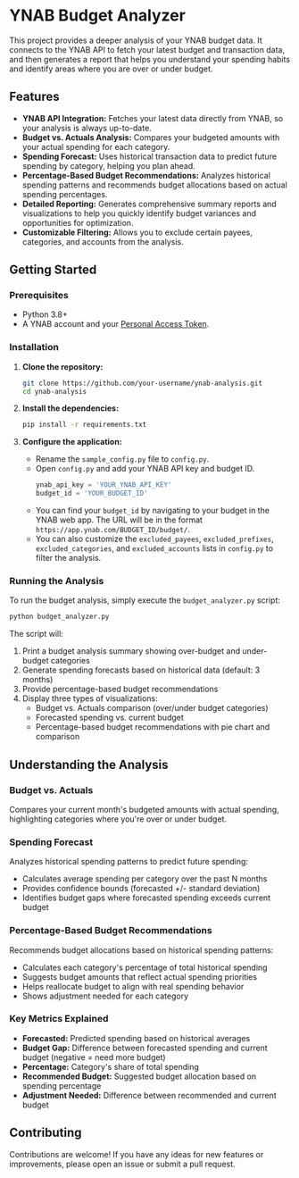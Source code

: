# YNAB Budget Analyzer

This project provides a deeper analysis of your YNAB budget data. It connects to the YNAB API to fetch your latest budget and transaction data, and then generates a report that helps you understand your spending habits and identify areas where you are over or under budget.

## Features

- **YNAB API Integration:** Fetches your latest data directly from YNAB, so your analysis is always up-to-date.
- **Budget vs. Actuals Analysis:** Compares your budgeted amounts with your actual spending for each category.
- **Spending Forecast:** Uses historical transaction data to predict future spending by category, helping you plan ahead.
- **Percentage-Based Budget Recommendations:** Analyzes historical spending patterns and recommends budget allocations based on actual spending percentages.
- **Detailed Reporting:** Generates comprehensive summary reports and visualizations to help you quickly identify budget variances and opportunities for optimization.
- **Customizable Filtering:** Allows you to exclude certain payees, categories, and accounts from the analysis.

## Getting Started

### Prerequisites

- Python 3.8+
- A YNAB account and your [Personal Access Token](https://app.ynab.com/settings/developer).

### Installation

1. **Clone the repository:**
   ```bash
   git clone https://github.com/your-username/ynab-analysis.git
   cd ynab-analysis
   ```

2. **Install the dependencies:**
   ```bash
   pip install -r requirements.txt
   ```

3. **Configure the application:**
   - Rename the `sample_config.py` file to `config.py`.
   - Open `config.py` and add your YNAB API key and budget ID.
     ```python
     ynab_api_key = 'YOUR_YNAB_API_KEY'
     budget_id = 'YOUR_BUDGET_ID'
     ```
   - You can find your `budget_id` by navigating to your budget in the YNAB web app. The URL will be in the format `https://app.ynab.com/BUDGET_ID/budget/`.
   - You can also customize the `excluded_payees`, `excluded_prefixes`, `excluded_categories`, and `excluded_accounts` lists in `config.py` to filter the analysis.

### Running the Analysis

To run the budget analysis, simply execute the `budget_analyzer.py` script:

```bash
python budget_analyzer.py
```

The script will:
1. Print a budget analysis summary showing over-budget and under-budget categories
2. Generate spending forecasts based on historical data (default: 3 months)
3. Provide percentage-based budget recommendations
4. Display three types of visualizations:
   - Budget vs. Actuals comparison (over/under budget categories)
   - Forecasted spending vs. current budget
   - Percentage-based budget recommendations with pie chart and comparison

## Understanding the Analysis

### Budget vs. Actuals
Compares your current month's budgeted amounts with actual spending, highlighting categories where you're over or under budget.

### Spending Forecast
Analyzes historical spending patterns to predict future spending:
- Calculates average spending per category over the past N months
- Provides confidence bounds (forecasted +/- standard deviation)
- Identifies budget gaps where forecasted spending exceeds current budget

### Percentage-Based Budget Recommendations
Recommends budget allocations based on historical spending patterns:
- Calculates each category's percentage of total historical spending
- Suggests budget amounts that reflect actual spending priorities
- Helps reallocate budget to align with real spending behavior
- Shows adjustment needed for each category

### Key Metrics Explained

- **Forecasted:** Predicted spending based on historical averages
- **Budget Gap:** Difference between forecasted spending and current budget (negative = need more budget)
- **Percentage:** Category's share of total spending
- **Recommended Budget:** Suggested budget allocation based on spending percentage
- **Adjustment Needed:** Difference between recommended and current budget

## Contributing

Contributions are welcome! If you have any ideas for new features or improvements, please open an issue or submit a pull request.
